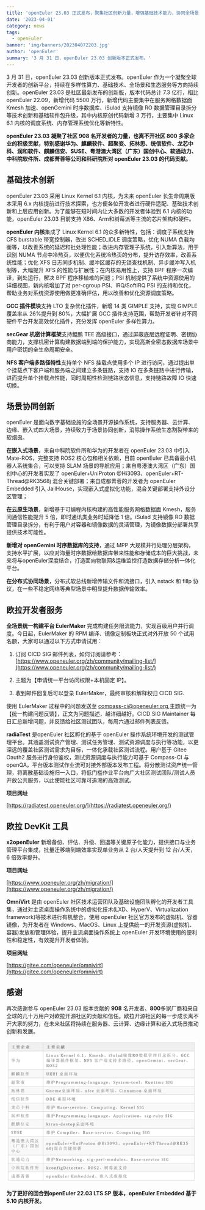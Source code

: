 ```yaml
---
title: '​openEuler 23.03 正式发布，聚集社区创新力量，增强基础技术能力，协同全场景创新'
date: '2023-04-01'
category: news
tags:
  - openEuler
banner: 'img/banners/202304072203.jpg'
author: 'openEuler'
summary: '3 月 31 日，openEuler 23.03 创新版本正式发布。'
---
```



3 月 31 日，openEuler 23.03 创新版本正式发布。openEuler
作为一个凝聚全球开发者的创新平台，持续在多样性算力、基础技术、全场景和生态服务等方向持续创新。openEuler
23.03 是社区最新发布的创新版，版本代码总计 7.3 亿行，相比 openEuler
22.09，新增代码 5500 万行，新增代码主要集中在服务网格数据面 Kmesh
加速、openGemini 时序数据库、iSulad 支持镜像 RO
数据管理目录拆分等技术创新和基础软件包升级，其中内核原创代码新增 3
万行，主要集中 Linux 6.1 内核的调度系统、内存管理系统优化等新特性。

**openEuler 23.03 凝聚了社区 908 名开发者的力量，也离不开社区 800
多家企业的积极贡献，特别感谢华为、麒麟软件、超聚变、拓林思、统信软件、龙芯中科、润和软件、麒麟信安、SUSE、粤港澳大湾区（广东）国创中心、软通动力、中科院软件所、成都菁蓉等公司和科研院所对
openEuler 23.03 的代码贡献。**

## 基础技术创新

openEuler 23.03 采用 Linux Kernel 6.1 内核，为未来 openEuler
长生命周期版本采用 6.x
内核提前进行技术探索，也方便各位开发者进行硬件适配、基础技术创新和上层应用创新。为了能够在短时间内让大多数的开发者体验到
6.1 内核的功能，openEuler 23.03 目前支持
X86、Arm和树莓派等主流的芯片架构和硬件。

**openEuler 内核**集成了 Linux Kernel 6.1
的众多新特性，包括：调度子系统支持 CFS burstable 带宽控制器，改进
SCHED_IDLE 调度策略，优化 NUMA
负载均衡等，以改善系统的延迟和批处理性能；改进内存管理子系统，引入新算法，用于识别
NUMA
节点中冷热页，以便优化系统冷热页的分布，提升访存效率，改善系统性能；优化
XFS 日志同步机制、缓冲区缓存的无锁查找机制、异步缓冲写入机制等，大幅提升
XFS 的性能与扩展性；在内核易用性上，支持 BPF
程序一次编译，到处运行，解决 BPF 程序移植难的问题；PSI
机制提供了系统中资源使用的详细视图，新内核增加了对 per-cgroup
PSI、IRQ/SoftIRQ PSI
的支持和优化，帮助业务对系统资源使用做更准确评估，用以改善和优化资源调度策略。

**GCC 插件模块**支持 LTO 复杂优化插件，新增 14 类 GIMPLE 支持，实现
GIMPLE 覆盖率从 26%提升到 80%，大幅扩展 GCC
插件支持范围，帮助开发者针对不同硬件平台开发高效优化插件，充分发挥
openEuler 多样性算力。

**secGear 机密计算框架**支持鲲鹏 TEE
高级接口，通过屏蔽底层远程证明、密钥协商能力，支撑机密计算构建数据端到端的保护能力，实现高斯全密态数据库场景中用户密钥的全生命周期安全。

**NFS 客户端多路径特性**支持单个 NFS 挂载点使用多个 IP
进行访问，通过提出单个挂载点下客户端和服务端之间建立多条链路，支持 IO
在多条链路中进行传输，进而提升单个挂载点性能，同时周期性检测链路状态信息，支持链路故障
IO 快速切换。

## 场景协同创新

openEuler
是面向数字基础设施的全场景开源操作系统，支持服务器、云计算、边缘、嵌入式四大场景，持续致力于场景协同创新，消除操作系统生态割裂带来的软烟囱。

**在嵌入式场景**，来自中科院软件所和华为的开发者在 openEuler 23.03
中引入 Mate-ROS，完整支持 ROS2 核心包和相关依赖，目前 openEuler
已具备最小机器人系统集合，可以支持 SLAM
场景的导航应用；来自粤港澳大湾区（广东）国创中心的开发者实现了
openEuler+UniProton \@Hi3093、openEuler+RT-Thread@RK3568j
混合关键部署；来自成都菁蓉的开发者为 openEuler Embedded 引入
JailHouse，实现嵌入式虚拟化功能，混合关键部署支持外设分区管理；

**在云原生场景**，新增基于可编程内核构建的高性能服务网格数据面
Kmesh，服务间通信性能提升 5 倍，即时通讯类业务时延降低 1 倍。iSulad
支持镜像 RO
数据管理目录拆分，有利于用户对容器和镜像数据的灵活管理，为镜像数据分部署共享提供技术可能性。

**新增对 openGemini 时序数据库的支持**，通过 MPP
大规模并行处理分层架构，支持水平扩展，以应对海量时序数据给数据库带来性能和存储成本的巨大挑战，未来将与openEuler深度结合，打造面向物联网&运维监控打造数据存储分析一体化平台。

**在分布式协同场景**，分布式软总线新增传输文件和流接口，引入 nstack 和
fillp 协议，在一些不稳定网络等典型场景中明显提升数据传输效率。

## 欧拉开发者服务

**全场景统一构建平台
EulerMaker** 完成构建任务限流能力，实现百级用户并行调度。今日起，EulerMaker
的 RPM 编译、镜像定制板块正式对外开放 50
个试用名额，大家可以通过以下方式申请试用：

1.  订阅 CICD SIG
    邮件列表，如何订阅请参考：[https://www.openeuler.org/zh/community/mailing-list/](https://www.openeuler.org/zh/community/mailing-list/)

2.  主题为【申请统一平台访问权限+本机固定 IP】。

3.  收到邮件回复后可以登录 EulerMaker，最终审核和解释权归 CICD SIG.

使用 EulerMaker 过程中的问题发送至
compass-ci@openeuler.org,主题统一为【统一构建问题反馈】，正文为问题描述，越详细越好。CICD
SIG Maintainer
每日汇总新增问题，并反馈给社区测试团队，每周六通过邮件列表反馈。

**radiaTest** 是openEuler 社区孵化的基于 openEuler
操作系统环境开发的测试管理平台。其涵盖测试资产管理、测试任务管理、测试资源调度与执行等功能，以更深远的覆盖社区测试需求为目标，一体化承载社区测试流程。用户基于
Gitee Oauth2 服务进行身份鉴权，测试资源调度与执行能力可基于 Compass-CI
与
openQA，平台版本测试作业流可对接外部版本发布工程。将分散测试资产统一管理，将离散基础设施归一入口，将低门槛作业平台向广大社区测试团队/测试人员开放公共服务，以此使能社区可靠可追溯的高效测试。

**项目网址**

[https://radiatest.openeuler.org/](https://radiatest.openeuler.org/)

## 欧拉 DevKit 工具

**x2openEuler** 新增备份、评估、升级、回退等关键原子化能力，提供接口与业务管理平台集成，批量迁移端到端效率实现单业务从
2 台/人天提升到 12 台/人天，6 倍效率提升。

**项目网址**

[https://www.openeuler.org/zh/migration/](https://www.openeuler.org/zh/migration/)

**OmniVirt** 是由 openEuler
社区技术运营团队及基础设施团队孵化的开发者工具集，通过对主流桌面操作系统中的虚拟化技术(LXD、HyperV、Virtualization
framework)等技术进行有机整合，使用 openEuler
社区官方发布的虚拟机、容器镜像，为开发者在 Windows、MacOS、Linux
上提供统一的开发资源(虚拟机、容器)发放和管理体验，提升主流桌面操作系统上
openEuler 开发环境使用的便利性和稳定性，有效提升开发者体验。

**项目网址**

[https://gitee.com/openeuler/omnivirt](https://gitee.com/openeuler/omnivirt)

## 感谢

再次感谢参与 openEuler 23.03
版本贡献的 **908** 名开发者、**800**多家厂商和来自全球的几十万用户对欧拉开源社区的贡献和信任。欧拉开源社区的每一步成长离不开大家的努力，在未来社区将持续在服务器、云计算、边缘计算和嵌入式场景推动创新和发展。

<img src="./1.png" width="500" >

**为了更好的回合到openEuler 22.03 LTS SP 版本，openEuler Embedded
基于 5.10 内核开发。**
